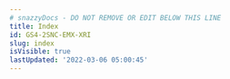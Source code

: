```yaml
---
# snazzyDocs - DO NOT REMOVE OR EDIT BELOW THIS LINE
title: Index
id: GS4-2SNC-EMX-XRI
slug: index
isVisible: true
lastUpdated: '2022-03-06 05:00:45'
---
```

